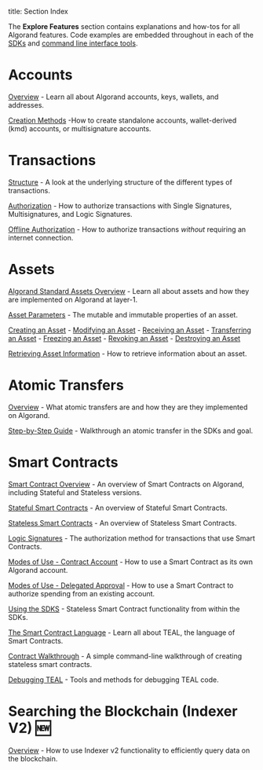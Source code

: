 title: Section Index

The **Explore Features** section contains explanations and how-tos for all Algorand features. Code examples are embedded throughout in each of the [SDKs](../reference/index.md#sdks) and [command line interface tools](../reference/index.md#command-line-interface-tools-cli-tools).

# Accounts

[Overview](./accounts/index.md) - Learn all about Algorand accounts, keys, wallets, and addresses.

[Creation Methods](./accounts/create.md) -How to create standalone accounts, wallet-derived (kmd) accounts, or multisignature accounts.

# Transactions

[Structure](./transactions/index.md) - A look at the underlying structure of the different types of transactions.

[Authorization](./transactions/signatures.md) - How to authorize transactions with Single Signatures, Multisignatures, and Logic Signatures.

[Offline Authorization](./transactions/offline_transactions.md) - How to authorize transactions _without_ requiring an internet connection.

# Assets

[Algorand Standard Assets Overview](./asa.md) - Learn all about assets and how they are implemented on Algorand at layer-1.

[Asset Parameters](./asa.md#asset-parameters) - The mutable and immutable properties of an asset.

[Creating an Asset](./asa.md#creating-an-asset) - [Modifying an Asset](./asa.md#modifying-an-asset) - [Receiving an Asset](./asa.md#receiving-an-asset) - [Transferring an Asset](./asa.md#transferring-an-asset) - [Freezing an Asset](./asa.md#freezing-an-asset) - [Revoking an Asset](./asa.md#revoking-an-asset) - [Destroying an Asset](./asa.md#destroying-an-asset)

[Retrieving Asset Information](./asa.md#retrieve-asset-information) - How to retrieve information about an asset.

# Atomic Transfers

[Overview](./atomic_transfers.md) - What atomic transfers are and how they are they implemented on Algorand.

[Step-by-Step Guide](./atomic_transfers.md#step-by-step-guide) - Walkthrough an atomic transfer in the SDKs and goal.

# Smart Contracts

[Smart Contract Overview](./asc1/index.md) - An overview of Smart Contracts on Algorand, including Stateful and Stateless versions.

[Stateful Smart Contracts](./asc1/stateful/index.md) - An overview of Stateful Smart Contracts.


[Stateless Smart Contracts](./asc1/stateless/index.md) - An overview of Stateless Smart Contracts. 

[Logic Signatures](./asc1/stateless/modes.md#logic-signatures) - The authorization method for transactions that use Smart Contracts.

[Modes of Use - Contract Account](./asc1/stateless/modes.md#contract-account) - How to use a Smart Contract as its own Algorand account.

[Modes of Use - Delegated Approval](./asc1/stateless/modes.md#delegated-approval) - How to use a Smart Contract to authorize spending from an existing account.

[Using the SDKS](./asc1/stateless/sdks.md) - Stateless Smart Contract functionality from within the SDKs.

[The Smart Contract Language](./asc1/teal/index.md) - Learn all about TEAL, the language of Smart Contracts.

[Contract Walkthrough](./asc1/stateless/walkthrough.md) - A simple command-line walkthrough of creating stateless smart contracts.

[Debugging TEAL](./asc1/debugging.md) - Tools and methods for debugging TEAL code.




# Searching the Blockchain (Indexer V2) 🆕

[Overview](./indexer.md) - How to use Indexer v2 functionality to efficiently query data on the blockchain.